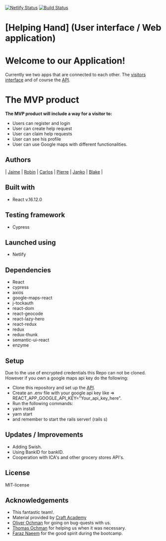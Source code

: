 [![Netlify Status](https://api.netlify.com/api/v1/badges/c63fc4f3-bb39-4741-a94b-370cf872d50a/deploy-status)](https://app.netlify.com/sites/helpinghandproject/deploys)
[![Build Status](https://semaphoreci.com/api/v1/robin-lillqvist/helping_hand_client/branches/development/badge.svg)](https://semaphoreci.com/robin-lillqvist/helping_hand_client)

# [Helping Hand] (User interface / Web application)

# Welcome to our Application! 

Currently we two apps that are connected to each other. 
The [visitors interface](https://github.com/CraftAcademy/helping_hand_client) and of course the [API](https://github.com/CraftAcademy/helping_hand_backend).

# The MVP product
**The MVP product will include a way for a visitor to:**
* Users can register and login
* User can create help request
* User can claim help requests
* User can see his profile
* User can use Google maps with different functionalities.

## Authors
| [Jaime](https://github.com/JaimeCrz) | [Robin](https://github.com/robin-lillqvist) | [Carlos](https://github.com/Carltesio) | [Pierre](https://github.com/pierre-1) | [Janko](https://github.com/MadFarmer101) | [Blake](https://github.com/blake-futchi) |

## Built with
* React v.16.12.0

## Testing framework
* Cypress

## Launched using
* Netlify

## Dependencies
* React
* cypress
* axios
* google-maps-react
* j-tockauth
* react-dom
* react-geocode
* react-lazy-hero
* react-redux
* redux
* redux-thunk
* semantic-ui-react
* enzyme

## Setup
Due to the use of encrypted credentials this Repo can not be cloned. However if you own a google maps api key do the following:

- Clone this repository and set up the [API](https://github.com/CraftAcademy/helping_hand_backend).
- Create an .env file with your google api key like => REACT_APP_GOOGLE_API_KEY="Your_api_key_here".
- Run the following commands:
- yarn install
- yarn start
- and remember to start the rails server! (rails s)


## Updates / Improvements
* Adding Swish.
* Using BankID for bankID.
* Cooperation with ICA's and other grocery stores API's.

## License
MIT-license

## Acknowledgements
- This fantastic team!.
- Material provided by [Craft Academy](https://github.com/CraftAcademy)
- [Oliver Ochman](https://github.com/oliverochman) for going on bug-quests with us.
- [Thomas Ochman](https://github.com/tochman) for helping us when it was necessary.
- [Faraz Naeem](https://github.com/faraznaeem) for the good spirit during the bootcamp.
